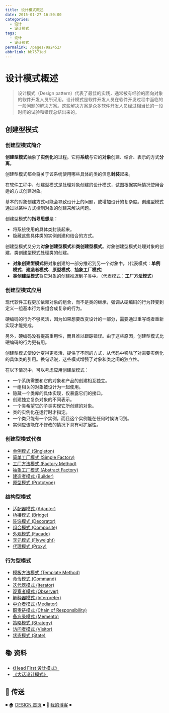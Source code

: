 ```yaml
---
title: 设计模式概述
date: 2015-01-27 16:50:00
categories: 
  - 设计
  - 设计模式
tags: 
  - 设计
  - 设计模式
permalink: /pages/9a2452/
abbrlink: bb7571ed
---
```


# 设计模式概述

> 设计模式（Design pattern）代表了最佳的实践，通常被有经验的面向对象的软件开发人员所采用。设计模式是软件开发人员在软件开发过程中面临的一般问题的解决方案。这些解决方案是众多软件开发人员经过相当长的一段时间的试验和错误总结出来的。

## 创建型模式

### 创建型模式简介

**创建型模式**抽象了**实例化**的过程。它将**系统**与它的**对象**创建、结合、表示的方式**分离**。

创建型模式都会将关于该系统使用哪些具体的类的信息**封装**起来。

在软件工程中，创建型模式是处理对象创建的设计模式，试图根据实际情况使用合适的方式创建对象。

基本的对象创建方式可能会导致设计上的问题，或增加设计的复杂度。创建型模式通过以某种方式控制对象的创建来解决问题。

创建型模式的**指导思想**是：

- 将系统使用的具体类封装起来。
- 隐藏这些具体类的实例创建和结合的方式。

创建型模式又分为**对象创建型模式**和**类创建型模式**。对象创建型模式处理对象的创建，类创建型模式处理类的创建。

- **对象创建型模式**把对象创建的一部分推迟到另一个对象中。（代表模式：**单例模式**、**建造者模式**、**原型模式**、**抽象工厂模式**）
- **类创建型模式**将它对象的创建推迟到子类中。（代表模式：**工厂方法模式**）

### 创建型模式应用

现代软件工程更加依赖对象的组合，而不是类的继承，强调从硬编码的行为转变到定义一组基本行为来组合成复杂的行为。

硬编码的行为不够灵活，因为如果想要改变设计的一部分，需要通过重写或者重新实现才能完成。

另外，硬编码没有提高重用性，而且难以跟踪错误。由于这些原因，创建型模式比硬编码的行为更有用。

创建型模式使设计变得更灵活，提供了不同的方式，从代码中移除了对需要实例化的具体类的引用。换句话说，这些模式增强了对象和类之间的独立性。

在以下情况中，可以考虑应用创建型模式：

- 一个系统需要和它的对象和产品的创建相互独立。
- 一组相关的对象被设计为一起使用。
- 隐藏一个类库的具体实现，仅暴露它们的接口。
- 创建独立复杂对象的不同表示。
- 一个类希望它的子类实现它所创建的对象。
- 类的实例化在运行时才指定。
- 一个类只能有一个实例，而且这个实例能在任何时候访问到。
- 实例应该能在不修改的情况下具有可扩展性。

### 创建型模式代表

- [单例模式 (Singleton)](单例模式.md)
- [简单工厂模式 (Simple Factory)](简单工厂模式.md)
- [工厂方法模式 (Factory Method)](工厂方法模式.md)
- [抽象工厂模式 (Abstract Factory)](抽象工厂模式.md)
- [建造者模式 (Builder)](建造者模式.md)
- [原型模式 (Prototype)](原型模式.md)

### 结构型模式

- [适配器模式 (Adapter)](适配器模式.md)
- [桥接模式 (Bridge)](桥接模式.md)
- [装饰模式 (Decorator)](装饰模式.md)
- [组合模式 (Composite)](组合模式.md)
- [外观模式 (Facade)](外观模式.md)
- [享元模式 (Flyweight)](享元模式.md)
- [代理模式 (Proxy)](代理模式.md)

### 行为型模式

- [模板方法模式 (Template Method)](模板方法模式.md)
- [命令模式 (Command)](命令模式.md)
- [迭代器模式 (Iterator)](迭代器模式.md)
- [观察者模式 (Observer)](观察者模式.md)
- [解释器模式 (Interpreter)](解释器模式.md)
- [中介者模式 (Mediator)](中介者模式.md)
- [职责链模式 (Chain of Responsibility)](职责链模式.md)
- [备忘录模式 (Memento)](备忘录模式.md)
- [策略模式 (Strategy)](策略模式.md)
- [访问者模式 (Visitor)](访问者模式.md)
- [状态模式 (State)](状态模式.md)

## 📚 资料

- [《Head First 设计模式》](https://book.douban.com/subject/2243615/)
- [《大话设计模式》](https://book.douban.com/subject/2334288/)

## 🚪 传送

◾ 🏠 [DESIGN 首页](https://github.com/dunwu/design) ◾ 🎯 [我的博客](https://github.com/dunwu/blog) ◾
